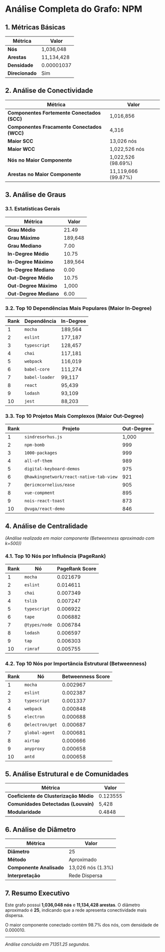 # Análise Completa do Grafo: NPM

## 1. Métricas Básicas
| Métrica | Valor |
|---------|-------|
| **Nós** | 1,036,048 |
| **Arestas** | 11,134,428 |
| **Densidade** | 0.00001037 |
| **Direcionado** | Sim |

## 2. Análise de Conectividade
| Métrica | Valor |
|---------|-------|
| **Componentes Fortemente Conectados (SCC)** | 1,016,856 |
| **Componentes Fracamente Conectados (WCC)** | 4,316 |
| **Maior SCC** | 13,026 nós |
| **Maior WCC** | 1,022,526 nós |
| **Nós no Maior Componente** | 1,022,526 (98.69%) |
| **Arestas no Maior Componente** | 11,119,666 (99.87%) |

## 3. Análise de Graus
### 3.1. Estatísticas Gerais
| Métrica | Valor |
|---------|-------|
| **Grau Médio** | 21.49 |
| **Grau Máximo** | 189,648 |
| **Grau Mediano** | 7.00 |
| **In-Degree Médio** | 10.75 |
| **In-Degree Máximo** | 189,564 |
| **In-Degree Mediano** | 0.00 |
| **Out-Degree Médio** | 10.75 |
| **Out-Degree Máximo** | 1,000 |
| **Out-Degree Mediano** | 6.00 |

### 3.2. Top 10 Dependências Mais Populares (Maior In-Degree)
| Rank | Dependência | In-Degree |
|------|-------------|-----------|
| 1 | `mocha` | 189,564 |
| 2 | `eslint` | 177,187 |
| 3 | `typescript` | 128,457 |
| 4 | `chai` | 117,181 |
| 5 | `webpack` | 116,019 |
| 6 | `babel-core` | 111,274 |
| 7 | `babel-loader` | 99,117 |
| 8 | `react` | 95,439 |
| 9 | `lodash` | 93,109 |
| 10 | `jest` | 88,203 |

### 3.3. Top 10 Projetos Mais Complexos (Maior Out-Degree)
| Rank | Projeto | Out-Degree |
|------|---------|------------|
| 1 | `sindresorhus.js` | 1,000 |
| 2 | `npm-bomb` | 999 |
| 3 | `1000-packages` | 999 |
| 4 | `all-of-them` | 989 |
| 5 | `digital-keyboard-demos` | 975 |
| 6 | `@hawkingnetwork/react-native-tab-view` | 921 |
| 7 | `@ericmcornelius/ease` | 905 |
| 8 | `vue-compment` | 895 |
| 9 | `nois-react-toast` | 873 |
| 10 | `@vuga/react-demo` | 846 |

## 4. Análise de Centralidade
_(Análise realizada em maior componente (Betweenness aproximado com k=500))_

### 4.1. Top 10 Nós por Influência (PageRank)
| Rank | Nó | PageRank Score |
|------|-----|----------------|
| 1 | `mocha` | 0.021679 |
| 2 | `eslint` | 0.014611 |
| 3 | `chai` | 0.007349 |
| 4 | `tslib` | 0.007247 |
| 5 | `typescript` | 0.006922 |
| 6 | `tape` | 0.006882 |
| 7 | `@types/node` | 0.006784 |
| 8 | `lodash` | 0.006597 |
| 9 | `tap` | 0.006303 |
| 10 | `rimraf` | 0.005755 |

### 4.2. Top 10 Nós por Importância Estrutural (Betweenness)
| Rank | Nó | Betweenness Score |
|------|-----|-------------------|
| 1 | `mocha` | 0.002967 |
| 2 | `eslint` | 0.002387 |
| 3 | `typescript` | 0.001337 |
| 4 | `webpack` | 0.000848 |
| 5 | `electron` | 0.000688 |
| 6 | `@electron/get` | 0.000687 |
| 7 | `global-agent` | 0.000681 |
| 8 | `airtap` | 0.000666 |
| 9 | `anyproxy` | 0.000658 |
| 10 | `antd` | 0.000658 |

## 5. Análise Estrutural e de Comunidades
| Métrica | Valor |
|---------|-------|
| **Coeficiente de Clusterização Médio** | 0.123555 |
| **Comunidades Detectadas (Louvain)** | 5,428 |
| **Modularidade** | 0.4848 |

## 6. Análise de Diâmetro
| Métrica | Valor |
|---------|-------|
| **Diâmetro** | 25 |
| **Método** | Aproximado |
| **Componente Analisado** | 13,026 nós (1.3%) |
| **Interpretação** | Rede Dispersa |

## 7. Resumo Executivo
Este grafo possui **1,036,048 nós** e **11,134,428 arestas**.
O diâmetro aproximado é **25**, indicando que 
a rede apresenta conectividade mais dispersa.

O maior componente conectado contém 98.7% dos nós, 
com densidade de 0.000010.

---
*Análise concluída em 71351.25 segundos.*